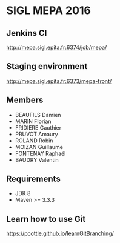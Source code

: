 SIGL MEPA 2016
====

Jenkins CI
---------------
http://mepa.sigl.epita.fr:6374/job/mepa/

Staging environment
---------------
http://mepa.sigl.epita.fr:6373/mepa-front/

Members
---------------
* BEAUFILS Damien
* MARIN Florian
* FRIDIERE Gauthier
* PRUVOT Amaury
* ROLAND Robin
* MOIZAN Guillaume
* FONTENAY Raphaël
* BAUDRY Valentin

Requirements
---------------
* JDK 8
* Maven >= 3.3.3

Learn how to use Git
---------------
https://pcottle.github.io/learnGitBranching/
